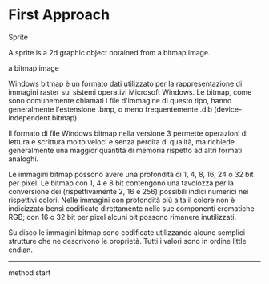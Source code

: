 # First Approach

Sprite

A sprite is a 2d graphic object obtained from a bitmap image.

a bitmap image

Windows bitmap è un formato dati utilizzato per la rappresentazione di immagini raster sui sistemi operativi Microsoft Windows.
Le bitmap, come sono comunemente chiamati i file d'immagine di questo tipo, hanno generalmente l'estensione .bmp, o meno frequentemente .dib (device-independent bitmap).

Il formato di file Windows bitmap nella versione 3 permette operazioni di lettura e scrittura molto veloci e senza perdita di qualità, ma richiede generalmente una maggior quantità di memoria rispetto ad altri formati analoghi.

Le immagini bitmap possono avere una profondità di 1, 4, 8, 16, 24 o 32 bit per pixel. Le bitmap con 1, 4 e 8 bit contengono una tavolozza per la conversione dei (rispettivamente 2, 16 e 256) possibili indici numerici nei rispettivi colori. Nelle immagini con profondità più alta il colore non è indicizzato bensì codificato direttamente nelle sue componenti cromatiche RGB; con 16 o 32 bit per pixel alcuni bit possono rimanere inutilizzati.

Su disco le immagini bitmap sono codificate utilizzando alcune semplici strutture che ne descrivono le proprietà. Tutti i valori sono in ordine little endian.

---

method start
